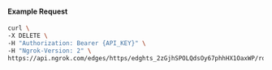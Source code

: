 <!-- Code generated for API Clients. DO NOT EDIT. -->

#### Example Request

```bash
curl \
-X DELETE \
-H "Authorization: Bearer {API_KEY}" \
-H "Ngrok-Version: 2" \
https://api.ngrok.com/edges/https/edghts_2zGjhSPOLQdsOy67phhHX1OaxWP/routes/edghtsrt_2zGjhP9eV0G7LMk4IvjA78tC8FX/webhook_verification
```
